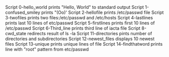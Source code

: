 Script 0-hello_world prints "Hello, World" to standard output
Script 1-confused_smiley prints "(Oo)'
Script 2-hellofile prints /etc/passwd file
Script 3-twofiles prints two files:/etc/passwd and /etc/hosts
Script 4-lastlines prints last 10 lines of etc/passwd
Script 5-firstlines prints first 10 lines of /etc/passwd
Script 6-Third_line prints third line of iacta file
Script 8-cwd_state redirects result of ls -la
Script 11-directories pints number of directories and subdirectories 
Script 12-newest_files displays 10 newest files
Script 13-unique prints unique lines of file
Script 14-findthatword prints line with "root" pattern from etc/passwd
